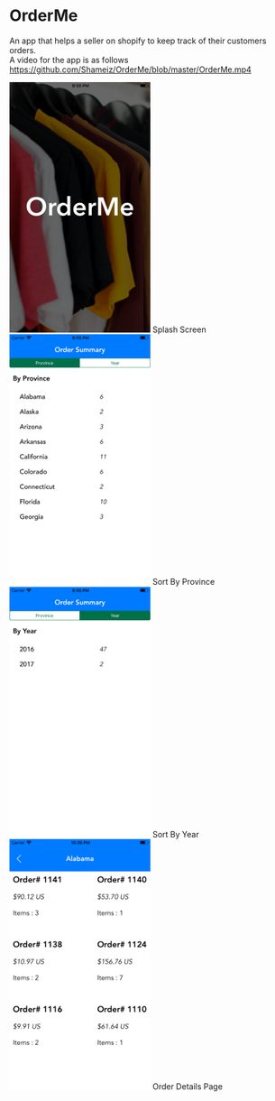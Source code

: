 # OrderMe
An app that helps a seller on shopify to keep track of their customers orders.<br>
A video for the app is as follows https://github.com/Shameiz/OrderMe/blob/master/OrderMe.mp4

<img src="Screenshots/Splash.png" width="250">
Splash Screen
<img src="Screenshots/Province.png" width="250">
Sort By Province
<img src="Screenshots/Year.png" width="250">
Sort By Year
<img src="Screenshots/OrderDetail.png" width="250">
Order Details Page
